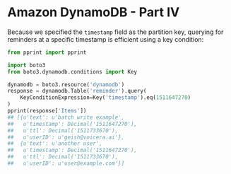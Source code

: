# Amazon DynamoDB - Part IV

Because we specified the `timestamp` field as the partition key, querying
for reminders at a specific timestamp is efficient using a key condition:

```python
from pprint import pprint

import boto3
from boto3.dynamodb.conditions import Key

dynamodb = boto3.resource('dynamodb')
response = dynamodb.Table('reminder').query(
	KeyConditionExpression=Key('timestamp').eq(1511647270)
)
pprint(response['Items'])
## [{u'text': u'batch write example',
## 	 u'timestamp': Decimal('1511647270'),
## 	 u'ttl': Decimal('1511733670'),
## 	 u'userID': u'geish@voicera.ai'},
##  {u'text': u'another user',
## 	 u'timestamp': Decimal('1511647270'),
## 	 u'ttl': Decimal('1511733670'),
## 	 u'userID': u'user@example.com'}]
```
